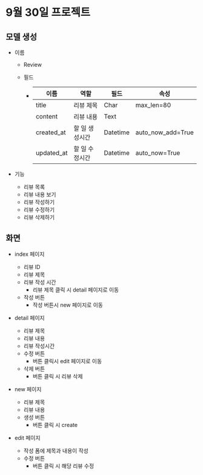 # 9월 30일 프로젝트



## 모델 생성

- 이름

  - Review

  - 필드

    - | 이름       | 역할           | 필드     | 속성              |
      | ---------- | -------------- | -------- | ----------------- |
      | title      | 리뷰 제목      | Char     | max_len=80        |
      | content    | 리뷰 내용      | Text     |                   |
      | created_at | 할 일 생성시간 | Datetime | auto_now_add=True |
      | updated_at | 할 일 수정시간 | Datetime | auto_now=True     |

      

- 기능
  - 리뷰 목록
  - 리뷰 내용 보기
  - 리뷰 작성하기
  - 리뷰 수정하기
  - 리뷰 삭제하기



## 화면

- index 페이지

  - 리뷰 ID
  - 리뷰 제목
  - 리뷰 작성 시간
    - 리뷰 제목 클릭 시 detail 페이지로 이동
  - 작성 버튼
    - 작성 버튼시 new 페이지로 이동

  

- detail 페이지

  - 리뷰 제목
  - 리뷰 내용
  - 리뷰 작성시간
  - 수정 버튼
    - 버튼 클릭시 edit 페이지로 이동
  - 삭제 버튼
    - 버튼 클릭 시 리뷰 삭제

  

- new 페이지

  - 리뷰 제목
  - 리뷰 내용
  - 생성 버튼
    - 버튼 클릭 시 create

  

- edit 페이지

  - 작성 폼에 제목과 내용이 작성
  - 수정 버튼
    - 버튼 클릭 시 해당 리뷰 수정




